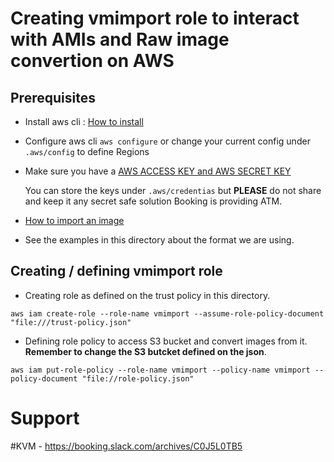 # Creating vmimport role to interact with AMIs and Raw image convertion on AWS

## Prerequisites

- Install aws cli : [How to install](https://docs.aws.amazon.com/cli/latest/userguide/cli-chap-install.html)
- Configure aws cli `aws configure` or change your current config under `.aws/config` to define Regions
- Make sure you have a [AWS ACCESS KEY and AWS SECRET KEY](https://docs.aws.amazon.com/general/latest/gr/aws-sec-cred-types.html)

  You can store the keys under `.aws/credentias` but **PLEASE** do not share and keep it any secret safe solution Booking is providing ATM.
- [How to import an image](https://docs.aws.amazon.com/vm-import/latest/userguide/vmimport-image-import.html)
- See the examples in this directory about the format we are using.

## Creating / defining vmimport role

- Creating role as  defined on the trust policy in this directory.

`aws iam create-role --role-name vmimport --assume-role-policy-document "file:///trust-policy.json"`

- Defining role policy to access S3 bucket and convert images from it. **Remember to change the S3 butcket defined on the json**.

`aws iam put-role-policy --role-name vmimport --policy-name vmimport --policy-document "file://role-policy.json"`

# Support
#KVM - https://booking.slack.com/archives/C0J5L0TB5
